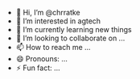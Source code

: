 - 👋 Hi, I’m @chrratke
- 👀 I’m interested in agtech
- 🌱 I’m currently learning new things
- 💞️ I’m looking to collaborate on ...
- 📫 How to reach me ...
- 😄 Pronouns: ...
- ⚡ Fun fact: ...

<!---
chrratke/chrratke is a ✨ special ✨ repository because its `README.md` (this file) appears on your GitHub profile.
You can click the Preview link to take a look at your changes.
--->
